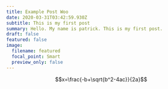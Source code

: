 ```yaml
---
title: Example Post Woo
date: 2020-03-31T03:42:59.930Z
subtitle: This is my first post
summary: Hello. My name is patrick. This is my first post.
draft: false
featured: false
image:
  filename: featured
  focal_point: Smart
  preview_only: false
---
```

$$x=\frac{-b+\sqrt{b^2-4ac}}{2a}$$